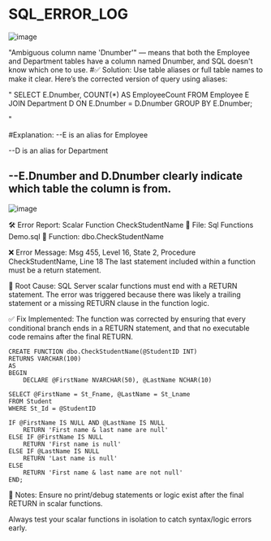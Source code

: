 # SQL_ERROR_LOG
![image](https://github.com/user-attachments/assets/7602aeb4-0851-490d-badc-1d57dc5433cc)

"Ambiguous column name 'Dnumber'" — means that both the Employee and Department tables have a column named Dnumber, and SQL doesn't know which one to use.
#✅ Solution: Use table aliases or full table names to make it clear.
Here’s the corrected version of query using aliases:

"
SELECT E.Dnumber, COUNT(*) AS EmployeeCount
FROM Employee E
JOIN Department D ON E.Dnumber = D.Dnumber
GROUP BY E.Dnumber;

"

#Explanation:
--E is an alias for Employee

--D is an alias for Department

--E.Dnumber and D.Dnumber clearly indicate which table the column is from.
--------------------------------------------------------------------------------------------------------------------------------------------------------------------------

![image](https://github.com/user-attachments/assets/be302121-b99a-41e4-bd1a-1f654fca8505)

🛠️ Error Report: Scalar Function CheckStudentName
📄 File: Sql Functions Demo.sql
🧪 Function: dbo.CheckStudentName


❌ Error Message:
Msg 455, Level 16, State 2, Procedure CheckStudentName, Line 18
The last statement included within a function must be a return statement.

🧩 Root Cause:
SQL Server scalar functions must end with a RETURN statement. The error was triggered because there was likely a trailing statement or a missing RETURN clause in the function logic.

✅ Fix Implemented:
The function was corrected by ensuring that every conditional branch ends in a RETURN statement, and that no executable code remains after the final RETURN.


    CREATE FUNCTION dbo.CheckStudentName(@StudentID INT)
    RETURNS VARCHAR(100)
    AS
    BEGIN
        DECLARE @FirstName NVARCHAR(50), @LastName NCHAR(10)

    SELECT @FirstName = St_Fname, @LastName = St_Lname
    FROM Student
    WHERE St_Id = @StudentID

    IF @FirstName IS NULL AND @LastName IS NULL
        RETURN 'First name & last name are null'
    ELSE IF @FirstName IS NULL
        RETURN 'First name is null'
    ELSE IF @LastName IS NULL
        RETURN 'Last name is null'
    ELSE
        RETURN 'First name & last name are not null'
    END;
    
📝 Notes:
Ensure no print/debug statements or logic exist after the final RETURN in scalar functions.

Always test your scalar functions in isolation to catch syntax/logic errors early.
